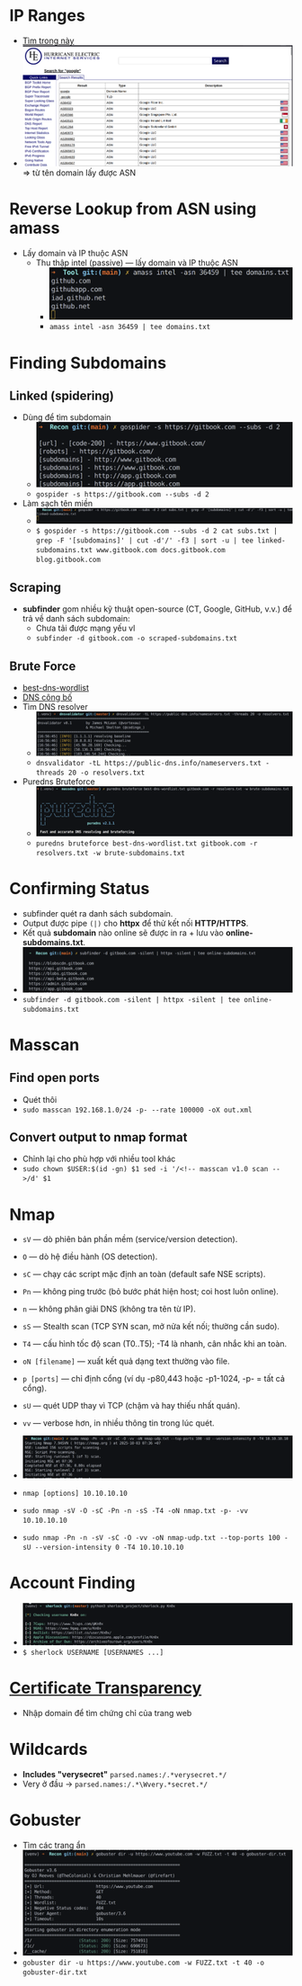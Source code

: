 # IP Ranges 
- [Tìm trong này](https://bgp.he.net/)
- ![alt text](image.png)
=> từ tên domain lấy được ASN
# Reverse Lookup from ASN using amass
- Lấy domain và IP thuộc ASN
    - Thu thập intel (passive) — lấy domain và IP thuộc ASN
        - ![alt text](image-1.png)
        - `amass intel -asn 36459 | tee domains.txt`
# Finding Subdomains 
## Linked (spidering) 
- Dùng để tìm subdomain 
    - ![alt text](image-2.png)
    - `gospider -s https://gitbook.com --subs -d 2`
- Làm sạch tên miền 
    - ![alt text](image-3.png)
    - `$ gospider -s https://gitbook.com --subs -d 2 cat subs.txt | grep -F '[subdomains]' | cut -d'/' -f3 | sort -u | tee linked-subdomains.txt
www.gitbook.com
docs.gitbook.com
blog.gitbook.com`
## Scraping 
- **subfinder** gom nhiều kỹ thuật open-source (CT, Google, GitHub, v.v.) để trả về danh sách subdomain:
    - Chưa tải được mạng yếu vl 
    - `subfinder -d gitbook.com -o scraped-subdomains.txt`
## Brute Force
- [best-dns-wordlist](https://wordlists-cdn.assetnote.io/data/manual/best-dns-wordlist.txt)
- [DNS công bố](https://public-dns.info/nameservers.txt)
- Tìm DNS resolver 
    - ![alt text](image-5.png)
    - `dnsvalidator -tL https://public-dns.info/nameservers.txt -threads 20 -o resolvers.txt`
- Puredns Bruteforce
    - ![](image-6.png)
    - `puredns bruteforce best-dns-wordlist.txt gitbook.com -r resolvers.txt -w brute-subdomains.txt`
# Confirming Status 
- subfinder quét ra danh sách subdomain.
- Output được pipe `(|)` cho **httpx** để thử kết nối **HTTP/HTTPS**.
- Kết quả **subdomain** nào online sẽ được in ra + lưu vào **online-subdomains.txt**.
- ![alt text](image-7.png) 
- `subfinder -d gitbook.com -silent | httpx -silent | tee online-subdomains.txt`
# Masscan
## Find open ports
- Quét thôi 
- `sudo masscan 192.168.1.0/24 -p- --rate 100000 -oX out.xml`
## Convert output to nmap format 
- Chỉnh lại cho phù hợp với nhiều tool khác 
- `sudo chown $USER:$(id -gn) $1
sed -i '/<!-- masscan v1.0 scan -->/d' $1`
# Nmap 
- `sV` — dò phiên bản phần mềm (service/version detection).

- `O` — dò hệ điều hành (OS detection).

- `sC` — chạy các script mặc định an toàn (default safe NSE scripts).

- `Pn` — không ping trước (bỏ bước phát hiện host; coi host luôn online).

- `n` — không phân giải DNS (không tra tên từ IP).

- `sS` — Stealth scan (TCP SYN scan, mở nửa kết nối; thường cần sudo).

- `T4` — cấu hình tốc độ scan (T0..T5); -T4 là nhanh, cân nhắc khi an toàn.

- `oN [filename]` — xuất kết quả dạng text thường vào file.

- `p [ports]` — chỉ định cổng (ví dụ -p80,443 hoặc -p1-1024, -p- = tất cả cổng).

- `sU` — quét UDP thay vì TCP (chậm và hay thiếu nhất quán).

- `vv` — verbose hơn, in nhiều thông tin trong lúc quét.
- ![alt text](image-8.png)
- `nmap [options] 10.10.10.10`
- `sudo nmap -sV -O -sC -Pn -n -sS -T4 -oN nmap.txt -p- -vv 10.10.10.10`
- `sudo nmap -Pn -n -sV -sC -O -vv -oN nmap-udp.txt --top-ports 100 -sU --version-intensity 0 -T4 10.10.10.10`
# Account Finding 
- ![alt text](image-9.png)
- `$ sherlock USERNAME [USERNAMES ...]`
# [Certificate Transparency](https://search.censys.io/certificates) 
- Nhập domain để tìm chứng chỉ của trang web 
# Wildcards 
- **Includes "verysecret"** `parsed.names:/.*verysecret.*/`
- Very ở đầu -> `parsed.names:/.*\Wvery.*secret.*/`
# Gobuster
- Tìm các trang ẩn 
- ![alt text](image-10.png)
- `gobuster dir -u https://www.youtube.com -w FUZZ.txt -t 40 -o gobuster-dir.txt`